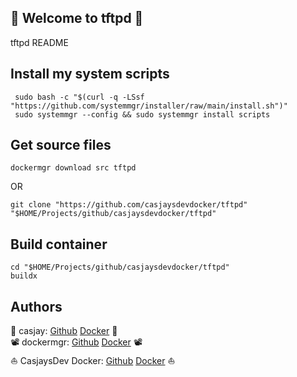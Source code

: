 ## 👋 Welcome to tftpd 🚀  

tftpd README  
  
  
## Install my system scripts  

```shell
 sudo bash -c "$(curl -q -LSsf "https://github.com/systemmgr/installer/raw/main/install.sh")"
 sudo systemmgr --config && sudo systemmgr install scripts  
```

## Get source files  

```shell
dockermgr download src tftpd
```

OR

```shell
git clone "https://github.com/casjaysdevdocker/tftpd" "$HOME/Projects/github/casjaysdevdocker/tftpd"
```

## Build container  

```shell
cd "$HOME/Projects/github/casjaysdevdocker/tftpd"
buildx 
```

## Authors  

🤖 casjay: [Github](https://github.com/casjay) [Docker](https://hub.docker.com/r/casjay) 🤖  
📽  dockermgr: [Github](https://github.com/dockermgr) [Docker](https://hub.docker.com/r/dockermgr) 📽  
⛵ CasjaysDev Docker: [Github](https://github.com/casjaysdevdocker) [Docker](https://hub.docker.com/r/casjaysdevdocker) ⛵  
